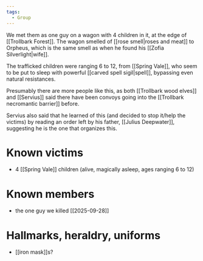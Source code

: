 ```yaml
---
tags:
  - Group
---
```

We met them as one guy on a wagon with 4 children in it, at the edge of [[Trollbark Forest]]. The wagon smelled of [[rose smell|roses and meat]] to Orpheus, which is the same smell as when he found his [[Zofia Silverlight|wife]]. 

The trafficked children were ranging 6 to 12, from [[Spring Vale]], who seem to be put to sleep with powerful [[carved spell sigil|spell]], bypassing even natural resistances. 


Presumably there are more people like this, as both [[Trollbark wood elves]] and [[Servius]] said there have been convoys going into the [[Trollbark necromantic barrier]] before.

Servius also said that he learned of this (and decided to stop it/help the victims) by reading an order left by his father, [[Julius Deepwater]], suggesting he is the one that organizes this. 

# Known victims
- 4 [[Spring Vale]] children (alive, magically asleep, ages ranging 6 to 12)

# Known members
- the one guy we killed [[2025-09-28]]
# Hallmarks, heraldry, uniforms
- [[iron mask]]s?
